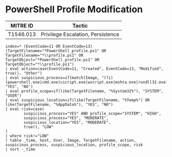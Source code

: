 # PowerShell Profile Modification

| MITRE ID  | Tactic                            |
| --------- | --------------------------------- |
| T1546.013 | Privilege Escalation, Persistence |

```spl
index=* (EventCode=11 OR EventCode=13)
(TargetFilename="*PowerShell_profile.ps1" OR TargetFilename="*\\profile.ps1" OR TargetObject="*PowerShell_profile.ps1" OR TargetObject="*\\profile.ps1")
| eval action=case(EventCode=11, "Created", EventCode=13, "Modified", true(), "Other")
| eval suspicious_process=if(match(Image, "(?i)(powershell.exe|cmd.exe|cscript.exe|wscript.exe|mshta.exe|rundll32.exe)"), "YES", "NO")
| eval profile_scope=if(like(TargetFilename, "%System32%"), "SYSTEM", "USER")
| eval suspicious_location=if(like(TargetFilename, "%Temp%") OR like(TargetFilename, "%AppData%"), "YES", "NO")
| eval risk=case(
        suspicious_process="YES" AND profile_scope="SYSTEM", "HIGH",
        suspicious_process="YES", "MODERATE",
        suspicious_location="YES", "MODERATE",
        true(), "LOW"
)
| where risk!="LOW"
| table _time, host, User, Image, TargetFilename, action, suspicious_process, suspicious_location, profile_scope, risk
| sort -_time
```
